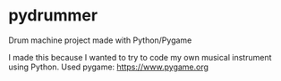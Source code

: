 # pydrummer
Drum machine project made with Python/Pygame

I made this because I wanted to try to code my own musical instrument using Python.
Used pygame: https://www.pygame.org

